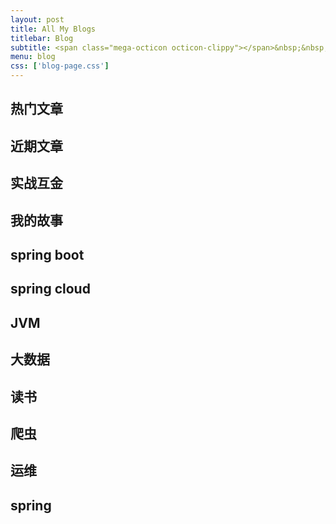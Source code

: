 ```yaml
---
layout: post
title: All My Blogs
titlebar: Blog
subtitle: <span class="mega-octicon octicon-clippy"></span>&nbsp;&nbsp; Take notes about everything new
menu: blog
css: ['blog-page.css']
---
```


## 热门文章


## 近期文章

## 实战互金


## 我的故事


## spring boot 

## spring cloud 

## JVM


## 大数据


## 读书


## 爬虫

## 运维

## spring 
